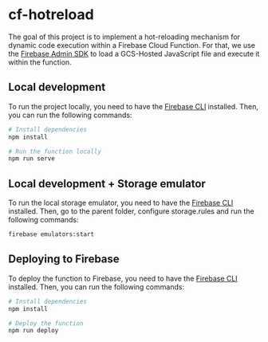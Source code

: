 # cf-hotreload

The goal of this project is to implement a hot-reloading mechanism for dynamic code execution within a Firebase Cloud Function. For that, we use the [Firebase Admin SDK](https://firebase.google.com/docs/admin/) to load a GCS-Hosted JavaScript file and execute it within the function.

## Local development

To run the project locally, you need to have the [Firebase CLI](https://firebase.google.com/docs/cli/) installed. Then, you can run the following commands:

```bash
# Install dependencies
npm install

# Run the function locally
npm run serve
```

## Local development + Storage emulator

To run the local storage emulator, you need to have the [Firebase CLI](https://firebase.google.com/docs/cli/) installed. Then, go to the parent folder, configure storage.rules and run the following commands:

```bash
firebase emulators:start
```

## Deploying to Firebase

To deploy the function to Firebase, you need to have the [Firebase CLI](https://firebase.google.com/docs/cli/) installed. Then, you can run the following commands:

```bash
# Install dependencies
npm install

# Deploy the function
npm run deploy
```